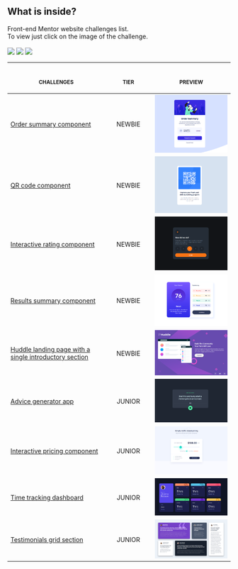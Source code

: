 ## What is inside?
Front-end Mentor website challenges list.
<br>
To view just click on the image of the challenge.
<br>
<br>
<img src="https://img.shields.io/badge/HTML5-E34F26?style=for-the-badge&logo=html5&logoColor=white"></img>
<img src="https://img.shields.io/badge/CSS3-1572B6?style=for-the-badge&logo=css3&logoColor=white"></img>
<img src="https://img.shields.io/badge/JavaScript-F7DF1E?style=for-the-badge&logo=javascript&logoColor=black"></img>

<p align="center">
    <table>
    <thead>
        <tr>
            <th align="center">
                <img width="300" height="1"> 
                <p> 
                    <small>
                        CHALLENGES
                    </small>
                </p>
            </th>
            <th align="left">
                <img width="140" height="1">
                <p align="center"> 
                    <small>
                      TIER
                    </small>
                </p>
            </th>
            <th align="center">
                <img width="201" height="1">
                <p align="center"> 
                    <small>
                      PREVIEW
                    </small>
                </p>
            </th>
        </tr>
    </thead>
    <tbody>
        <tr>
            <td><a target=”_blank” rel=”noopener href="https://www.frontendmentor.io/challenges/order-summary-component-QlPmajDUj">Order summary component</a></td>
            <td align="center">NEWBIE</td>
            <td align="center">
            <a target=”_blank” rel=”noopener href="https://gabrieldefreitas.github.io/front-end-mentor-challenges/order-summary-component-main/index.html"><img width="300px" src="preview/order-summary-component.PNG" /></a></td>
        </tr>
        <tr>
            <td><a target=”_blank” rel=”noopener href="https://www.frontendmentor.io/challenges/qr-code-component-iux_sIO_H">QR code component</a></td>
            <td align="center">NEWBIE</td>
            <td align="center"><a href="https://gabrieldefreitas.github.io/front-end-mentor-challenges/qr-code-component-main/index.html"><img width="300px" src="preview/qr-code-component.PNG" /></a></td>
        </tr>
        <tr>
            <td><a href="https://www.frontendmentor.io/challenges/interactive-rating-component-koxpeBUmI">Interactive rating component</a></td>
            <td align="center">NEWBIE</td>
            <td align="center"><a target=”_blank” rel=”noopener href="https://gabrieldefreitas.github.io/front-end-mentor-challenges/interactive-rating-component-main/index.html"><img width="300px" src="preview/interactive-rating-component.PNG" /></a></td>
        </tr>
        <tr>
            <td><a target=”_blank” rel=”noopener href="https://www.frontendmentor.io/challenges/results-summary-component-CE_K6s0maV">Results summary component</a></td>
            <td align="center">NEWBIE</td>
            <td align="center"><a target=”_blank” rel=”noopener href="https://gabrieldefreitas.github.io/front-end-mentor-challenges/results-summary-component-main/index.html"><img width="300px" src="preview/results-summary-component.PNG" /></a></td>
        </tr>
        <tr>
            <td><a target=”_blank” rel=”noopener href="https://www.frontendmentor.io/challenges/huddle-landing-page-with-a-single-introductory-section-B_2Wvxgi0">Huddle landing page with a single introductory section
 </a></td>
            <td align="center">NEWBIE</td>
            <td align="center"><a target=”_blank” rel=”noopener href="https://gabrieldefreitas.github.io/front-end-mentor-challenges/huddle-landing-page-with-single-introductory-section-master/index.html"><img width="300px" src="preview/huddle-landing-page-with-single.PNG" /></a></td>
        </tr>
        <tr>
            <td><a target=”_blank” rel=”noopener href="https://www.frontendmentor.io/challenges/advice-generator-app-QdUG-13db">Advice generator app</a></td>
            <td align="center">JUNIOR</td>
            <td align="center"><a target=”_blank” rel=”noopener href="https://gabrieldefreitas.github.io/front-end-mentor-challenges/advice-generator-app-main/index.html"><img width="300px" src="preview/advice-generator-app.PNG" /></a></td>
        </tr>
         <tr>
            <td><a target=”_blank” rel=”noopener href="https://www.frontendmentor.io/challenges/interactive-pricing-component-t0m8PIyY8">Interactive pricing component
</a></td>
            <td align="center">JUNIOR</td>
            <td align="center">
            <a target=”_blank” rel=”noopener href="https://gabrieldefreitas.github.io/front-end-mentor-challenges/interactive-pricing-component-main/index.html"><img width="300px" src="preview/interactive-pricing-component.PNG" /></a></td>
        </tr>
        <tr>
            <td><a target=”_blank” rel=”noopener href="https://www.frontendmentor.io/challenges/time-tracking-dashboard-UIQ7167Jw">Time tracking dashboard</a></td>
            <td align="center">JUNIOR</td>
            <td align="center">
            <a target=”_blank” rel=”noopener href="https://gabrieldefreitas.github.io/front-end-mentor-challenges/time-tracking-dashboard-main/index.html"><img width="300px" src="preview/time-tracking-dashboard.PNG" /></a></td>
        </tr>
        <tr>
            <td><a target=”_blank” rel=”noopener href="https://www.frontendmentor.io/challenges/testimonials-grid-section-Nnw6J7Un7">Testimonials grid section</a></td>
            <td align="center">JUNIOR</td>
            <td align="center">
            <a target=”_blank” rel=”noopener href="https://gabrieldefreitas.github.io/front-end-mentor-junior/testimonials-grid-section-main/index.html"><img width="300px" src="preview/testimonials-grid-section.PNG" /></a></td>
        </tr>
    </tbody>
</table></p>
